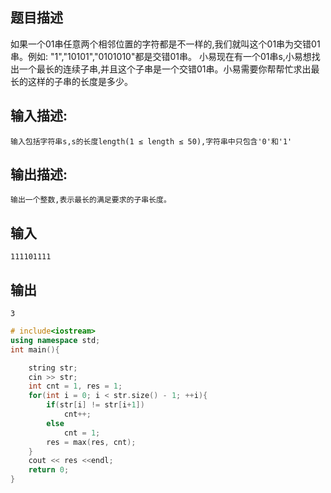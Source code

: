 ## 题目描述

如果一个01串任意两个相邻位置的字符都是不一样的,我们就叫这个01串为交错01串。例如: "1","10101","0101010"都是交错01串。
小易现在有一个01串s,小易想找出一个最长的连续子串,并且这个子串是一个交错01串。小易需要你帮帮忙求出最长的这样的子串的长度是多少。

## 输入描述:

```
输入包括字符串s,s的长度length(1 ≤ length ≤ 50),字符串中只包含'0'和'1'
```

## 输出描述:

```
输出一个整数,表示最长的满足要求的子串长度。
```

## 输入

```
111101111
```

## 输出

```
3
```

```C++
# include<iostream>
using namespace std;
int main(){

    string str;
    cin >> str;
    int cnt = 1, res = 1;
    for(int i = 0; i < str.size() - 1; ++i){
        if(str[i] != str[i+1])
            cnt++;
        else 
            cnt = 1;
        res = max(res, cnt);
    }
    cout << res <<endl;
    return 0;
}
```

